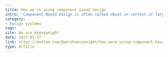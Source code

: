 ```yaml
---
title: How we're using component based design
intro: 'Component Based Design is often talked about in context of large, complex projects. In this Article we’re making the case that it can also be very beneficial for smaller projects and teams. '
category:
- Design systems
tags:
site: We are Heavyweight
date: 2017-01-27
link: https://medium.com/@wereheavyweight/how-were-using-component-based-design-5f9e3176babb
type: Article
---
```

